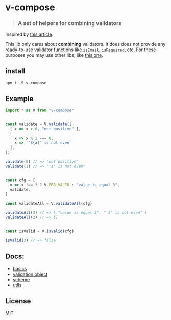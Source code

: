 # v-compose

> ### A set of helpers for combining validators
 
Inspired by [this article](https://medium.com/javascript-inside/form-validation-as-a-higher-order-component-pt-1-83ac8fd6c1f0).

This lib only cares about **combining** validators. It does does not provide any ready-to-use validator functions like `isEmail`, `isRequired`, etc. For these purposes you may use other libs, like [this one](https://www.npmjs.com/package/validator).  

## install

`npm i -S v-compose`

## Example

```js
import * as V from "v-compose"


const validate = V.validate([
  [ x => x > 0, "not positive" ],
  [ 
    x => x % 2 === 0, 
    x => `'${x}' is not even` 
  ],
])

validate(0) // => "not positive"
validate(1) // => "'1' is not even"


const cfg = [
  x => x !== 3 ? V.ERR_VALID : "value is equal 3",
  validate,
]

const validateAll = V.validateAll(cfg)

validateAll(3) // => [ "value is equal 3", "'3' is not even" ]
validateAll(2) // => []


const isValid = V.isValid(cfg)

isValid(3) // => false
```

## Docs:

* [basics](/docs/basics.md)
* [validation object](/docs/validation-object.md)
* [scheme](/docs/scheme.md)
* [utils](/docs/utils.md)

## License 

MIT